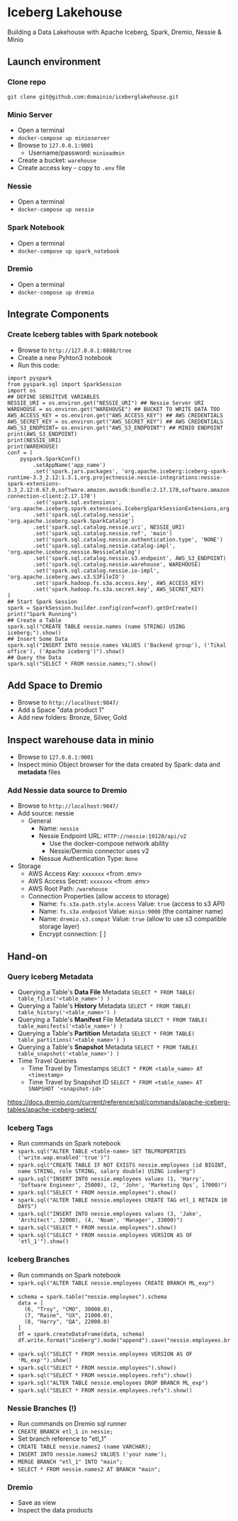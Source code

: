 # Iceberg Lakehouse
Building a Data Lakehouse with Apache Iceberg, Spark, Dremio, Nessie &amp; Minio

## Launch environment
### Clone repo
`git clone git@github.com:domainio/iceberglakehouse.git`
### Minio Server
* Open a terminal
* `docker-compose up minioserver`
* Browse to `127.0.0.1:9001`
  * Username/password: `minioadmin`
* Create a bucket: `warehouse`
* Create access key - copy to `.env` file

### Nessie
* Open a terminal
* `docker-compose up nessie`

### Spark Notebook
* Open a terminal
* `docker-compose up spark_notebook`

### Dremio
* Open a terminal
* `docker-compose up dremio`

## Integrate Components
### Create Iceberg tables with Spark notebook
* Browse to `http://127.0.0.1:8888/tree`
* Create a new Pyhton3 notebook
* Run this code:
```
import pyspark
from pyspark.sql import SparkSession
import os
## DEFINE SENSITIVE VARIABLES
NESSIE_URI = os.environ.get("NESSIE_URI") ## Nessie Server URI
WAREHOUSE = os.environ.get("WAREHOUSE") ## BUCKET TO WRITE DATA TOO
AWS_ACCESS_KEY = os.environ.get("AWS_ACCESS_KEY") ## AWS CREDENTIALS
AWS_SECRET_KEY = os.environ.get("AWS_SECRET_KEY") ## AWS CREDENTIALS
AWS_S3_ENDPOINT= os.environ.get("AWS_S3_ENDPOINT") ## MINIO ENDPOINT
print(AWS_S3_ENDPOINT)
print(NESSIE_URI)
print(WAREHOUSE)
conf = (
    pyspark.SparkConf()
        .setAppName('app_name')
        .set('spark.jars.packages', 'org.apache.iceberg:iceberg-spark-runtime-3.3_2.12:1.3.1,org.projectnessie.nessie-integrations:nessie-spark-extensions-3.3_2.12:0.67.0,software.amazon.awssdk:bundle:2.17.178,software.amazon.awssdk:url-connection-client:2.17.178')
        .set('spark.sql.extensions', 'org.apache.iceberg.spark.extensions.IcebergSparkSessionExtensions,org.projectnessie.spark.extensions.NessieSparkSessionExtensions')
        .set('spark.sql.catalog.nessie', 'org.apache.iceberg.spark.SparkCatalog')
        .set('spark.sql.catalog.nessie.uri', NESSIE_URI)
        .set('spark.sql.catalog.nessie.ref', 'main')
        .set('spark.sql.catalog.nessie.authentication.type', 'NONE')
        .set('spark.sql.catalog.nessie.catalog-impl', 'org.apache.iceberg.nessie.NessieCatalog')
        .set('spark.sql.catalog.nessie.s3.endpoint', AWS_S3_ENDPOINT)
        .set('spark.sql.catalog.nessie.warehouse', WAREHOUSE)
        .set('spark.sql.catalog.nessie.io-impl', 'org.apache.iceberg.aws.s3.S3FileIO')
        .set('spark.hadoop.fs.s3a.access.key', AWS_ACCESS_KEY)
        .set('spark.hadoop.fs.s3a.secret.key', AWS_SECRET_KEY)
)
## Start Spark Session
spark = SparkSession.builder.config(conf=conf).getOrCreate()
print("Spark Running")
## Create a Table
spark.sql("CREATE TABLE nessie.names (name STRING) USING iceberg;").show()
## Insert Some Data
spark.sql("INSERT INTO nessie.names VALUES ('Backend group'), ('Tikal office'), ('Apache iceberg')").show()
## Query the Data
spark.sql("SELECT * FROM nessie.names;").show()
```

## Add Space to Dremio
* Browse to `http://localhost:9047/`
* Add a Space "data product 1"
* Add new folders: Bronze, Silver, Gold

## Inspect warehouse data in minio
* Browse to `127.0.0.1:9001`
* Inspect minio Object browser for the data created by Spark: data and **metadata** files

### Add Nessie data source to Dremio
* Browse to `http://localhost:9047/`
* Add source: nessie
  * General
    * Name: `nessie`
    * Nessie Endpoint URL: `HTTP://nessie:19120/api/v2`
      - Use the docker-compose network ability
      - Nessie/Dermio connector uses v2
    * Nessue Authentication Type: `None`
* Storage
  * AWS Access Key: `xxxxxxx` <from .env>
  * AWS Access Secret: `xxxxxxx` <from .env>
  * AWS Root Path: `/warehouse`
  * Connection Properties (allow access to storage)
    * Name: `fs.s3a.path.style.access` Value: `true` (access to s3 API) 
    * Name: `fs.s3a.endpoint` Value: `minio:9000` (the container name)
    * Name: `dremio.s3.compat` Value: `true`  (allow to use s3 compatible storage layer)
    * Encrypt connection: [ ]
    

## Hand-on
### Query Iceberg Metadata
* Querying a Table's **Data File** Metadata `SELECT * FROM TABLE( table_files('<table_name>') )`
* Querying a Table's **History** Metadata `SELECT * FROM TABLE( table_history('<table_name>') )`
* Querying a Table's **Manifest** File Metadata `SELECT * FROM TABLE( table_manifests('<table_name>') )`
* Querying a Table's **Partition** Metadata `SELECT * FROM TABLE( table_partitions('<table_name>') )`
* Querying a Table's **Snapshot** Metadata `SELECT * FROM TABLE( table_snapshot('<table_name>') )`
* Time Travel Queries
  * Time Travel by Timestamps `SELECT * FROM <table_name> AT <timestamp>`
  * Time Travel by Snapshot ID `SELECT * FROM <table_name> AT SNAPSHOT '<snapshot-id>'`

https://docs.dremio.com/current/reference/sql/commands/apache-iceberg-tables/apache-iceberg-select/


### Iceberg Tags
* Run commands on Spark notebook
* `spark.sql("ALTER TABLE <table-name> SET TBLPROPERTIES ('write.wap.enabled''true')")`
* `spark.sql("CREATE TABLE IF NOT EXISTS nessie.employees (id BIGINT, name STRING, role STRING, salary double) USING iceberg")`
* `spark.sql("INSERT INTO nessie.employees values (1, 'Harry', 'Software Engineer', 25000), (2, 'John', 'Marketing Ops', 17000)")`
* `spark.sql("SELECT * FROM nessie.employees").show()`
* `spark.sql("ALTER TABLE nessie.employees CREATE TAG etl_1 RETAIN 10 DAYS")`
* `spark.sql("INSERT INTO nessie.employees values (3, 'Jake', 'Architect', 32000), (4, 'Noam', 'Manager', 33000)")`
* `spark.sql("SELECT * FROM nessie.employees").show()`
* `spark.sql("SELECT * FROM nessie.employees VERSION AS OF 'etl_1'").show()`

### Iceberg Branches
* Run commands on Spark notebook
* `spark.sql("ALTER TABLE nessie.employees CREATE BRANCH ML_exp")`
* ```
  schema = spark.table("nessie.employees").schema
  data = [
    (6, "Troy", "CMO", 30000.0),
    (7, "Raine", "UX", 21000.0),
    (8, "Harry", "QA", 22000.0)
  ]
  df = spark.createDataFrame(data, schema)
  df.write.format("iceberg").mode("append").save("nessie.employees.branch_ML_exp")
  ```
* `spark.sql("SELECT * FROM nessie.employees VERSION AS OF 'ML_exp'").show()`
* `spark.sql("SELECT * FROM nessie.employees").show()`
* `spark.sql("SELECT * FROM nessie.employees.refs").show()`
* `spark.sql("ALTER TABLE nessie.employees DROP BRANCH ML_exp")`
* `spark.sql("SELECT * FROM nessie.employees.refs").show()`

### Nessie Branches (!)
* Run commands on Dremio sql runner
* `CREATE BRANCH etl_1 in nessie;`
* Set branch reference to "etl_1"
* `CREATE TABLE nessie.names2 (name VARCHAR);`
* `INSERT INTO nessie.names2 VALUES ('your name');`
* `MERGE BRANCH "etl_1" INTO "main";`
* `SELECT * FROM nessie.names2 AT BRANCH "main";`

### Dremio
* Save as view
* Inspect the data products
